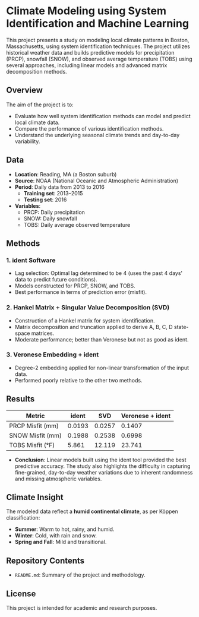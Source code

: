 # Climate Modeling using System Identification and Machine Learning

This project presents a study on modeling local climate patterns in Boston, Massachusetts, using system identification techniques. The project utilizes historical weather data and builds predictive models for precipitation (PRCP), snowfall (SNOW), and observed average temperature (TOBS) using several approaches, including linear models and advanced matrix decomposition methods.

## Overview

The aim of the project is to:
- Evaluate how well system identification methods can model and predict local climate data.
- Compare the performance of various identification methods.
- Understand the underlying seasonal climate trends and day-to-day variability.

## Data

- **Location**: Reading, MA (a Boston suburb)
- **Source**: NOAA (National Oceanic and Atmospheric Administration)
- **Period**: Daily data from 2013 to 2016
  - **Training set**: 2013–2015
  - **Testing set**: 2016
- **Variables**:
  - PRCP: Daily precipitation
  - SNOW: Daily snowfall
  - TOBS: Daily average observed temperature

## Methods

### 1. **ident Software**
- Lag selection: Optimal lag determined to be 4 (uses the past 4 days' data to predict future conditions).
- Models constructed for PRCP, SNOW, and TOBS.
- Best performance in terms of prediction error (misfit).

### 2. **Hankel Matrix + Singular Value Decomposition (SVD)**
- Construction of a Hankel matrix for system identification.
- Matrix decomposition and truncation applied to derive A, B, C, D state-space matrices.
- Moderate performance; better than Veronese but not as good as ident.

### 3. **Veronese Embedding + ident**
- Degree-2 embedding applied for non-linear transformation of the input data.
- Performed poorly relative to the other two methods.

## Results

| Metric | ident | SVD | Veronese + ident |
|--------|-------|-----|------------------|
| PRCP Misfit (mm) | 0.0193 | 0.0257 | 0.1407 |
| SNOW Misfit (mm) | 0.1988 | 0.2538 | 0.6998 |
| TOBS Misfit (°F) | 5.861  | 12.119 | 23.741 |

- **Conclusion**: Linear models built using the ident tool provided the best predictive accuracy. The study also highlights the difficulty in capturing fine-grained, day-to-day weather variations due to inherent randomness and missing atmospheric variables.

## Climate Insight

The modeled data reflect a **humid continental climate**, as per Köppen classification:
- **Summer**: Warm to hot, rainy, and humid.
- **Winter**: Cold, with rain and snow.
- **Spring and Fall**: Mild and transitional.

## Repository Contents

- `README.md`: Summary of the project and methodology.

## License

This project is intended for academic and research purposes.
